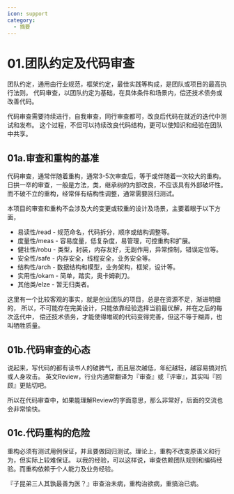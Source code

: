 ```yaml
---
icon: support
category:
  - 摘要
---
```


# 01.团队约定及代码审查

团队约定，通用由行业规范，框架约定，最佳实践等构成，是团队或项目的最高执行法则。
代码审查，以团队约定为基础，在具体条件和场景内，偿还技术债务或改善代码。

代码审查需要持续进行，自我审查，同行审查都可，改良后代码在就近的迭代中测试和发布。
这个过程，不但可以持续改良代码结构，更可以使知识和经验在团队中共享。

## 01a.审查和重构的基准

代码审查，通常伴随着重构，通常3-5次审查后，等于或伴随着一次较大的重构。
日拱一卒的审查，一般是方法，类，继承树的内部改良，不应该具有外部破坏性。
而不破不立的重构，经常伴有结构性调整，通常需要回归测试。

本项目的审查和重构不会涉及大的变更或较重的设计及场景，主要着眼于以下方面，

* 易读性/read - 规范命名，代码拆分，顺序或结构调整等。
* 度量性/meas - 容易度量，低复杂度，易管理，可控重构和扩展。
* 健壮性/robu - 类型，封装，内存友好，无副作用，异常控制，错误定位等。
* 安全性/safe - 内存安全，线程安全，业务安全等。
* 结构性/arch - 数据结构和模型，业务架构，框架，设计等。
* 实用性/okam - 简单，踏实，奥卡姆剃刀。
* 其他类/elze - 暂无归类者。

这里有一个比较客观的事实，就是创业团队的项目，总是在资源不足，渐进明细的，
所以，不可能存在完美设计，只能依靠经验选择当前最优解，并在之后的每次迭代中，
偿还技术债务，才能使得堆砌的代码变得完善，但这不等于糊弄，也叫牺牲质量。

## 01b.代码审查的心态

说起来，写代码的都有读书人的破脾气，而且层次越低，年纪越轻，越容易搞对抗或人身攻击。
英文Review，行业内通常翻译为『审查』或『评审』，其实叫『回顾』更贴切吧。

所以在代码审查中，如果能理解Review的字面意思，那么非常好，后面的交流也会非常愉快。

## 01c.代码重构的危险

重构必须有测试用例保证，并且要做回归测试。理论上，重构不改变原语义和行为，但实际上较难保证。
以我的经验，可以这样说，审查依赖团队规则和编码经验。而重构依赖于个人能力及业务经验。

『子昆弟三人其孰最善为医？』审查治未病，重构治欲病，重搞治已病。

